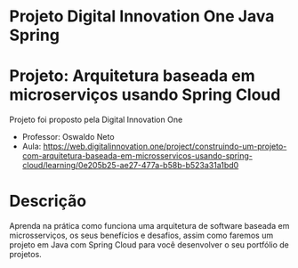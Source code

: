 # Projeto Digital Innovation One Java Spring
# Projeto: Arquitetura baseada em microserviços usando Spring Cloud

Projeto foi proposto pela Digital Innovation One 
- Professor: Oswaldo Neto
- Aula: https://web.digitalinnovation.one/project/construindo-um-projeto-com-arquitetura-baseada-em-microsservicos-usando-spring-cloud/learning/0e205b25-ae27-477a-b58b-b523a31a1bd0

# Descrição
Aprenda na prática como funciona uma arquitetura de software baseada em microsserviços, os seus benefícios e desafios, assim como faremos um projeto em Java com Spring Cloud para você desenvolver o seu portfólio de projetos.
